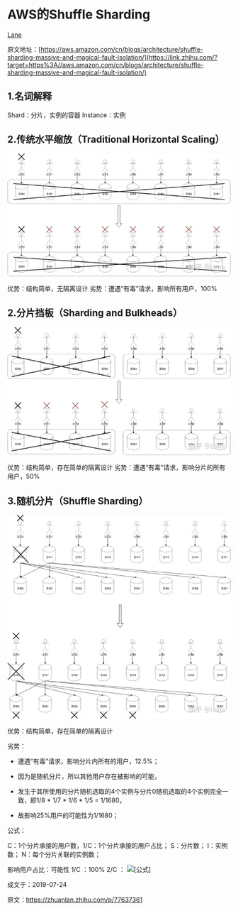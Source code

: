# AWS的Shuffle Sharding

[Lane](https://www.zhihu.com/people/lane-75)

原文地址：[https://aws.amazon.com/cn/blogs/architecture/shuffle-sharding-massive-and-magical-fault-isolation/](https://link.zhihu.com/?target=https%3A//aws.amazon.com/cn/blogs/architecture/shuffle-sharding-massive-and-magical-fault-isolation/)

## 1.名词解释

Shard：分片，实例的容器
Instance：实例

## 2.传统水平缩放（Traditional Horizontal Scaling）

![img](images/Traditional-Horizontal-Scaling.jpg)

优势：结构简单，无隔离设计
劣势：遭遇“有毒”请求，影响所有用户，100%

## 2.分片挡板（Sharding and Bulkheads）

![img](images/Sharding-and-Bulkheads.jpg)

优势：结构简单，存在简单的隔离设计
劣势：遭遇“有毒”请求，影响分片的所有用户，50%

## 3.随机分片（Shuffle Sharding）

![img](images/Shuffle-Sharding.jpg)

优势：结构简单，存在简单的隔离设计

劣势：

- 遭遇“有毒”请求，影响分片内所有的用户，12.5%；

- 因为是随机分片，所以其他用户存在被影响的可能，
- 发生于其所使用的分片随机选取的4个实例与分片0随机选取的4个实例完全一致，即1/8 * 1/7 * 1/6 * 1/5 = 1/1680，
- 故影响25%用户的可能性为1/1680；



公式：

C：1个分片承接的用户数，1/C：1个分片承接的用户占比；
S：分片数；
I：实例数；
N：每个分片关联的实例数；

影响用户占比：可能性
1/C ：100%
2/C ： ![[公式]](https://www.zhihu.com/equation?tex=%5Cfrac%7B1%7D%7BA_I%5EN%7D)



成文于：2019-07-24



原文：https://zhuanlan.zhihu.com/p/77637361